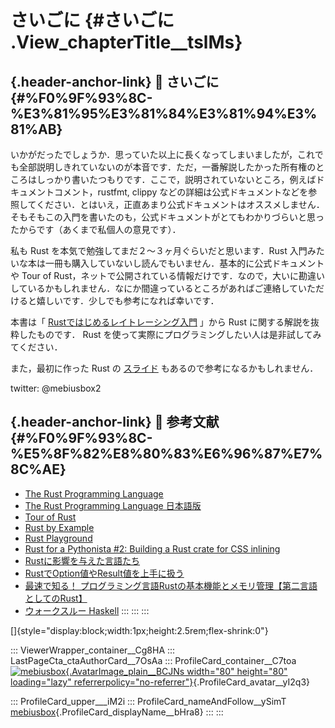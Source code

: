 # さいごに {#さいごに .View_chapterTitle__tslMs}

## [](#%F0%9F%93%8C-%E3%81%95%E3%81%84%E3%81%94%E3%81%AB){.header-anchor-link} 📌 さいごに {#%F0%9F%93%8C-%E3%81%95%E3%81%84%E3%81%94%E3%81%AB}

いかがだったでしょうか．思っていた以上に長くなってしまいましたが，これでも全部説明しきれていないのが本音です．ただ，一番解説したかった所有権のところはしっかり書いたつもりです．ここで，説明されていないところ，例えばドキュメントコメント，rustfmt,
clippy
などの詳細は公式ドキュメントなどを参照してください．とはいえ，正直あまり公式ドキュメントはオススメしません．そもそもこの入門を書いたのも，公式ドキュメントがとてもわかりづらいと思ったからです（あくまで私個人の意見です）．

私も Rust を本気で勉強してまだ２～３ヶ月ぐらいだと思います．Rust
入門みたいな本は一冊も購入していないし読んでもいません．基本的に公式ドキュメントや
Tour of
Rust，ネットで公開されている情報だけです．なので，大いに勘違いしているかもしれません．なにか間違っているところがあればご連絡していただけると嬉しいです．少しでも参考になれば幸いです．

本書は「
[Rustではじめるレイトレーシング入門](https://github.com/mebiusbox/docs/blob/master/Rust%E3%81%A7%E3%81%AF%E3%81%98%E3%82%81%E3%82%8B%E3%83%AC%E3%82%A4%E3%83%88%E3%83%AC%E3%83%BC%E3%82%B7%E3%83%B3%E3%82%B0%E5%85%A5%E9%96%80.pdf)
」から Rust に関する解説を抜粋したものです． Rust
を使って実際にプログラミングしたい人は是非試してみてください．

また，最初に作った Rust の
[スライド](https://github.com/mebiusbox/docs/blob/master/Rustjp.pdf)
もあるので参考になるかもしれません．

twitter: \@mebiusbox2

## [](#%F0%9F%93%8C-%E5%8F%82%E8%80%83%E6%96%87%E7%8C%AE){.header-anchor-link} 📌 参考文献 {#%F0%9F%93%8C-%E5%8F%82%E8%80%83%E6%96%87%E7%8C%AE}

-   [The Rust Programming Language](https://doc.rust-lang.org/book/)
-   [The Rust Programming Language
    日本語版](https://doc.rust-jp.rs/book-ja/)
-   [Tour of Rust](https://tourofrust.com/)
-   [Rust by Example](https://doc.rust-lang.org/rust-by-example/)
-   [Rust Playground](https://play.rust-lang.org/)
-   [Rust for a Pythonista #2: Building a Rust crate for CSS
    inlining](https://dygalo.dev/blog/rust-for-a-pythonista-2/)
-   [Rustに影響を与えた言語たち](https://hinastory.github.io/cats-cats-cats/2020/06/13/rust-influences/)
-   [RustでOption値やResult値を上手に扱う](https://qiita.com/tatsuya6502/items/cd41599291e2e5f38a4a)
-   [最速で知る！
    プログラミング言語Rustの基本機能とメモリ管理【第二言語としてのRust】](https://eh-career.com/engineerhub/entry/2017/07/10/110000)
-   [ウォークスルー Haskell](http://walk.northcol.org/haskell/)
:::
:::
:::

[]{style="display:block;width:1px;height:2.5rem;flex-shrink:0"}

::: ViewerWrapper_container__Cg8HA
::: LastPageCta_ctaAuthorCard__7OsAa
::: ProfileCard_container__C7toa
[![mebiusbox](https://storage.googleapis.com/zenn-user-upload/avatar/e3f4be5f98.jpeg){.AvatarImage_plain__BCJNs
width="80" height="80" loading="lazy"
referrerpolicy="no-referrer"}](/mebiusbox){.ProfileCard_avatar__yI2q3}

::: ProfileCard_upper___iM2i
::: ProfileCard_nameAndFollow__ySimT
[mebiusbox](/mebiusbox){.ProfileCard_displayName__bHra8}
:::
:::


